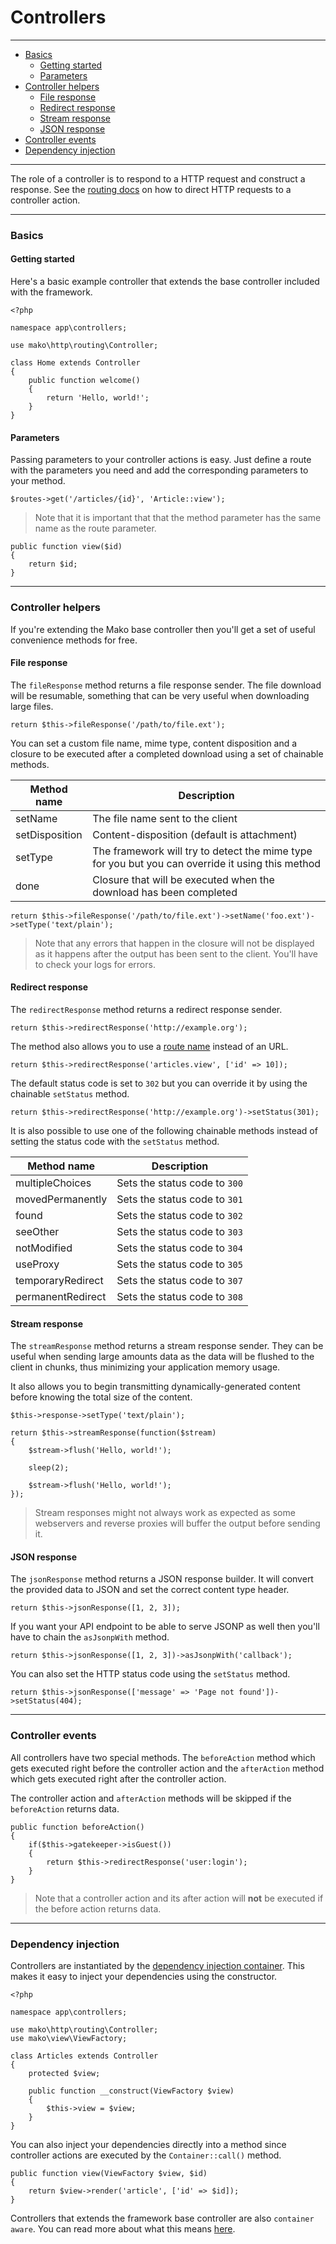# Controllers

--------------------------------------------------------

* [Basics](#basics)
	- [Getting started](#basics:getting_started)
	- [Parameters](#basics:parameters)
* [Controller helpers](#controller_helpers)
	- [File response](#controller_helpers:file_response)
	- [Redirect response](#controller_helpers:redirect_response)
	- [Stream response](#controller_helpers:stream_response)
	- [JSON response](#controller_helpers:json_response)
* [Controller events](#controller_events)
* [Dependency injection](#dependency_injection)

--------------------------------------------------------

The role of a controller is to respond to a HTTP request and construct a response. See the [routing docs](:base_url:/docs/:version:/routing-and-controllers:routing) on how to direct HTTP requests to a controller action.

--------------------------------------------------------

<a id="basics"></a>

### Basics

<a id="basics:getting_started"></a>

#### Getting started

Here's a basic example controller that extends the base controller included with the framework.

```
<?php

namespace app\controllers;

use mako\http\routing\Controller;

class Home extends Controller
{
	public function welcome()
	{
		return 'Hello, world!';
	}
}
```

<a id="basics:parameters"></a>

#### Parameters

Passing parameters to your controller actions is easy. Just define a route with the parameters you need and add the corresponding parameters to your method.

```
$routes->get('/articles/{id}', 'Article::view');
```

> Note that it is important that that the method parameter has the same name as the route parameter.

```
public function view($id)
{
	return $id;
}
```

--------------------------------------------------------

<a id="controller_helpers"></a>

### Controller helpers

If you're extending the Mako base controller then you'll get a set of useful convenience methods for free.

<a id="controller_helpers:file_response"></a>

#### File response

The `fileResponse` method returns a file response sender. The file download will be resumable, something that can be very useful when downloading large files.

```
return $this->fileResponse('/path/to/file.ext');
```

You can set a custom file name, mime type, content disposition and a closure to be executed after a completed download using a set of chainable methods.

| Method name      | Description                                                                                      |
|------------------|--------------------------------------------------------------------------------------------------|
| setName          | The file name sent to the client                                                                 |
| setDisposition   | Content-disposition (default is attachment)                                                      |
| setType          | The framework will try to detect the mime type for you but you can override it using this method |
| done             | Closure that will be executed when the download has been completed                               |

	return $this->fileResponse('/path/to/file.ext')->setName('foo.ext')->setType('text/plain');

> Note that any errors that happen in the closure will not be displayed as it happens after the output has been sent to the client. You'll have to check your logs for errors.

<a id="controller_helpers:redirect_response"></a>

#### Redirect response

The `redirectResponse` method returns a redirect response sender.

```
return $this->redirectResponse('http://example.org');
```

The method also allows you to use a [route name](:base_url:/docs/:version:/routing-and-controllers:routing#reverse_routing) instead of an URL.

```
return $this->redirectResponse('articles.view', ['id' => 10]);
```

The default status code is set to `302` but you can override it by using the chainable `setStatus` method.

```
return $this->redirectResponse('http://example.org')->setStatus(301);
```

It is also possible to use one of the following chainable methods instead of setting the status code with the `setStatus` method.

| Method name       | Description                   |
|-------------------|-------------------------------|
| multipleChoices   | Sets the status code to `300` |
| movedPermanently  | Sets the status code to `301` |
| found             | Sets the status code to `302` |
| seeOther          | Sets the status code to `303` |
| notModified       | Sets the status code to `304` |
| useProxy          | Sets the status code to `305` |
| temporaryRedirect | Sets the status code to `307` |
| permanentRedirect | Sets the status code to `308` |

<a id="controller_helpers:stream_response"></a>

#### Stream response

The `streamResponse` method returns a stream response sender. They can be useful when sending large amounts data as the data will be flushed to the client in chunks, thus minimizing your application memory usage.

It also allows you to begin transmitting dynamically-generated content before knowing the total size of the content.

```
$this->response->setType('text/plain');

return $this->streamResponse(function($stream)
{
	$stream->flush('Hello, world!');

	sleep(2);

	$stream->flush('Hello, world!');
});
```

> Stream responses might not always work as expected as some webservers and reverse proxies will buffer the output before sending it.

<a id="controller_helpers:json_response"></a>

#### JSON response

The `jsonResponse` method returns a JSON response builder. It will convert the provided data to JSON and set the correct content type header.

```
return $this->jsonResponse([1, 2, 3]);
```

If you want your API endpoint to be able to serve JSONP as well then you'll have to chain the `asJsonpWith` method.

```
return $this->jsonResponse([1, 2, 3])->asJsonpWith('callback');
```

You can also set the HTTP status code using the `setStatus` method.

```
return $this->jsonResponse(['message' => 'Page not found'])->setStatus(404);
```

--------------------------------------------------------

<a id="controller_events"></a>

### Controller events

All controllers have two special methods. The `beforeAction` method which gets executed right before the controller action and the `afterAction` method which gets executed right after the controller action.

The controller action and `afterAction` methods will be skipped if the `beforeAction` returns data.

```
public function beforeAction()
{
	if($this->gatekeeper->isGuest())
	{
		return $this->redirectResponse('user:login');
	}
}
```

> Note that a controller action and its after action will **not** be executed if the before action returns data.

--------------------------------------------------------

<a id="dependency_injection"></a>

### Dependency injection

Controllers are instantiated by the [dependency injection container](:base_url:/docs/:version:/getting-started:dependency-injection). This makes it easy to inject your dependencies using the constructor.

```
<?php

namespace app\controllers;

use mako\http\routing\Controller;
use mako\view\ViewFactory;

class Articles extends Controller
{
	protected $view;

	public function __construct(ViewFactory $view)
	{
		$this->view = $view;
	}
}
```

You can also inject your dependencies directly into a method since controller actions are executed by the `Container::call()` method.

```
public function view(ViewFactory $view, $id)
{
	return $view->render('article', ['id' => $id]);
}
```

Controllers that extends the framework base controller are also `container aware`. You can read more about what this means [here](:base_url:/docs/:version:/getting-started:dependency-injection#container-aware).
